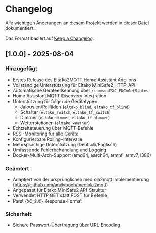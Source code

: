 # Changelog

Alle wichtigen Änderungen an diesem Projekt werden in dieser Datei dokumentiert.

Das Format basiert auf [Keep a Changelog](https://keepachangelog.com/de/1.0.0/).

## [1.0.0] - 2025-08-04

### Hinzugefügt
- Erstes Release des Eltako2MQTT Home Assistant Add-ons
- Vollständige Unterstützung für Eltako MiniSafe2 HTTP-API
- Automatische Geräteerkennung über `/command?XC_FNC=GetStates`
- Home Assistant MQTT Discovery Integration
- Unterstützung für folgende Gerätetypen:
  - Jalousien/Rollläden (`eltako_blind`, `eltako_tf_blind`)
  - Schalter (`eltako_switch`, `eltako_tf_switch`)
  - Dimmer (`eltako_dimmer`, `eltako_tf_dimmer`)
  - Wetterstationen (`eltako_weather`)
- Echtzeitsteuerung über MQTT-Befehle
- RSSI-Monitoring für alle Geräte
- Konfigurierbare Polling-Intervalle
- Mehrsprachige Unterstützung (Deutsch/Englisch)
- Umfassende Fehlerbehandlung und Logging
- Docker-Multi-Arch-Support (amd64, aarch64, armhf, armv7, i386)

### Geändert
- Adaptiert von der ursprünglichen mediola2mqtt Implementierung (https://github.com/andyboeh/mediola2mqtt)
- Angepasst für Eltako MiniSafe2 API-Struktur
- Verwendet HTTP GET statt POST für Befehle
- Parst `{XC_SUC}` Response-Format

### Sicherheit
- Sichere Passwort-Übertragung über URL-Encoding
